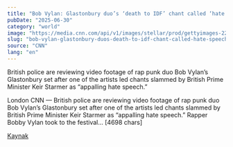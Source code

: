 ```yaml
---
title: "Bob Vylan: Glastonbury duo’s ‘death to IDF’ chant called ‘hate speech’ by Starmer"
pubDate: "2025-06-30"
category: "world"
image: "https://media.cnn.com/api/v1/images/stellar/prod/gettyimages-2222667403.jpg?c=16x9&q=w_800,c_fill"
slug: "bob-vylan-glastonbury-duos-death-to-idf-chant-called-hate-speech-by-starmer"
source: "CNN"
lang: "en"
---
```


British police are reviewing video footage of rap punk duo Bob Vylan’s Glastonbury set after one of the artists led chants slammed by British Prime Minister Keir Starmer as “appalling hate speech.”

London CNN —
British police are reviewing video footage of rap punk duo Bob Vylan’s Glastonbury set after one of the artists led chants slammed by British Prime Minister Keir Starmer as “appalling hate speech.”
Rapper Bobby Vylan took to the festival... [4698 chars]

[Kaynak](https://edition.cnn.com/2025/06/29/uk/glastonbury-bob-vylan-kneecap-uk-police-intl)
